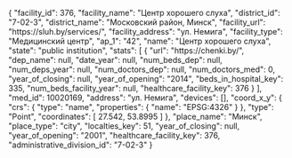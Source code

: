 {
    "facility_id": 376,
    "facility_name": "Центр хорошего слуха",
    "district_id": "7-02-3",
    "district_name": "Московский район, Минск",
    "facility_url": "https:\/\/sluh.by\/services\/",
    "facility_address": "ул. Немига",
    "facility_type": "Медицинский центр",
    "ap_1": "42",
    "name": "Центр хорошего слуха",
    "state": "public institution",
    "stats": [
        {
            "url": "https:\/\/chenki.by\/",
            "dep_name": null,
            "date_year": null,
            "num_beds_dep": null,
            "num_deps_year": null,
            "num_doctors_dep": null,
            "num_doctors_med": 0,
            "year_of_closing": null,
            "year_of_opening": "2014",
            "beds_in_hospital_key": 335,
            "num_beds_facility_year": null,
            "healthcare_facility_key": 376
        }
    ],
    "med_id": 10020169,
    "address": "ул. Немига",
    "devices": [],
    "coord_x_y": {
        "crs": {
            "type": "name",
            "properties": {
                "name": "EPSG:4326"
            }
        },
        "type": "Point",
        "coordinates": [
            27.542,
            53.8995
        ]
    },
    "place_name": "Минск",
    "place_type": "city",
    "localties_key": 51,
    "year_of_closing": null,
    "year_of_opening": "2001",
    "healthcare_facility_key": 376,
    "administrative_division_id": "7-02-3"
}